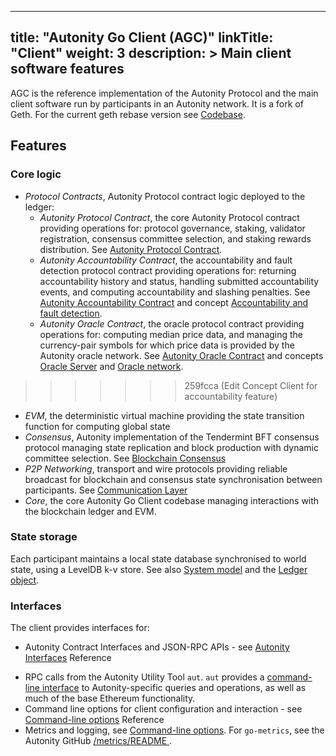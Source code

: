 
---
title: "Autonity Go Client (AGC)"
linkTitle: "Client"
weight: 3
description: >
  Main client software features
---

AGC is the reference implementation of the Autonity Protocol and the main client software run by participants in an Autonity network. It is a fork of Geth. For the current geth rebase version see [Codebase](/reference/codebase/).

## Features

### Core logic

- _Protocol Contracts_, Autonity Protocol contract logic deployed to the ledger:
  - _Autonity Protocol Contract_, the core Autonity Protocol contract providing operations for: protocol governance, staking, validator registration, consensus committee selection, and staking rewards distribution. See [Autonity Protocol Contract](/concepts/architecture/#autonity-protocol-contract).
  - _Autonity Accountability Contract_, the accountability and fault detection protocol contract providing operations for: returning accountability history and status, handling submitted accountability events, and computing accountability and slashing penalties. See [Autonity Accountability Contract](/concepts/architecture/#autonity-accountability-contract) and concept [Accountability and fault detection](/concepts/accountability/).
  - _Autonity Oracle Contract_, the oracle protocol contract providing operations for: computing median price data, and managing the currency-pair symbols for which price data is provided by the Autonity oracle network. See [Autonity Oracle Contract](/concepts/architecture/#autonity-oracle-contract) and concepts [Oracle Server](/concepts/oracle-server/) and [Oracle network](/concepts/oracle-network/).
>>>>>>> 259fcca (Edit Concept Client for accountability feature)
- _EVM_, the deterministic virtual machine providing the state transition function for computing global state
- _Consensus_, Autonity implementation of the  Tendermint BFT consensus protocol managing state replication and block production with dynamic committee selection. See [Blockchain Consensus](/concepts/architecture/#blockchain-consensus)
- _P2P Networking_, transport and wire protocols providing reliable broadcast for blockchain and consensus state synchronisation between participants. See [Communication Layer](/concepts/architecture/#communication-layer)
- _Core_, the core Autonity Go Client codebase managing interactions with the blockchain ledger and EVM.


### State storage
Each participant maintains a local state database synchronised to world state, using a LevelDB k-v store. See also [System model](/concepts/system-model/) and the [Ledger object](/concepts/system-model/#the-ledger-object). 

### Interfaces
The client provides interfaces for:

- Autonity Contract Interfaces and JSON-RPC APIs - see [Autonity Interfaces](/reference/api/) Reference
<!-- - RPC calls from a JavaScript runtime environment - see [Autonity NodeJS Console](/reference/cli/#autonity-nodejs-console) Reference -->
- RPC calls from the Autonity Utility Tool `aut`. `aut` provides a [command-line interface](/reference/cli/#command-line-facilities) to Autonity-specific queries and operations, as well as much of the base Ethereum functionality.
- Command line options for client configuration and interaction - see [Command-line options](/reference/cli/agc/#command-line-options) Reference
- Metrics and logging, see [Command-line options](/reference/cli/agc/#command-line-options). For `go-metrics`, see the Autonity GitHub [/metrics/README <i class='fas fa-external-link-alt'></i>](https://github.com/autonity/autonity/blob/master/metrics/README.md).
